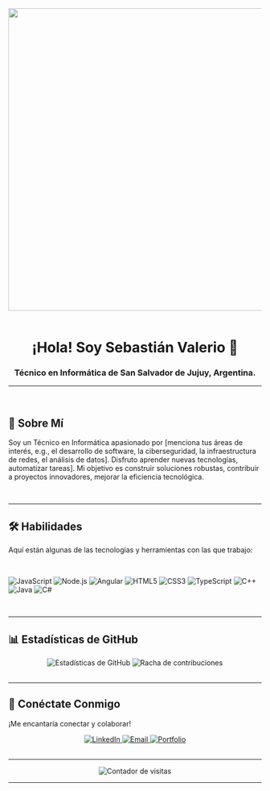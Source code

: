 <div align="center">
  <img src="https://raw.githubusercontent.com/MicaelliDev/MicaelliDev/main/assets/banner.gif" width="600" />
</div>

<br>

<div align="center">
  <h1>¡Hola! Soy Sebastián Valerio 👋</h1>
  <h3>Técnico en Informática de San Salvador de Jujuy, Argentina.</h3>
</div>

---

<br>

## 🚀 Sobre Mí

Soy un Técnico en Informática apasionado por [menciona tus áreas de interés, e.g., el desarrollo de software, la ciberseguridad, la infraestructura de redes, el análisis de datos]. Disfruto aprender nuevas tecnologías, automatizar tareas]. Mi objetivo es construir soluciones robustas, contribuir a proyectos innovadores, mejorar la eficiencia tecnológica.

<br>

---

## 🛠️ Habilidades

Aquí están algunas de las tecnologías y herramientas con las que trabajo:

<br>

<p align="left">
  <img src="https://img.shields.io/badge/JavaScript-F7DF1E?style=for-the-badge&logo=javascript&logoColor=black" alt="JavaScript" />
  <img src="https://img.shields.io/badge/Node.js-339933?style=for-the-badge&logo=node.js&logoColor=white" alt="Node.js" />
  <img src="https://img.shields.io/badge/Angular-DD0031?style=for-the-badge&logo=angular&logoColor=white" alt="Angular" />
  <img src="https://img.shields.io/badge/HTML5-E34F26?style=for-the-badge&logo=html5&logoColor=white" alt="HTML5" />
  <img src="https://img.shields.io/badge/CSS3-1572B6?style=for-the-badge&logo=css3&logoColor=white" alt="CSS3" />
  <img src="https://img.shields.io/badge/TypeScript-3178C6?style=for-the-badge&logo=typescript&logoColor=white" alt="TypeScript" />
  <img src="https://img.shields.io/badge/C%2B%2B-00599C?style=for-the-badge&logo=c%2B%2B&logoColor=white" alt="C++" />
  <img src="https://img.shields.io/badge/Java-007396?style=for-the-badge&logo=java&logoColor=white" alt="Java" />
  <img src="https://img.shields.io/badge/C%23-239120?style=for-the-badge&logo=c-sharp&logoColor=white" alt="C#" />
</p>

<br>

---

## 📊 Estadísticas de GitHub

<div align="center">
  <img src="https://github-readme-stats.vercel.app/api?username=Sebasti348&show_icons=true&theme=dracula&hide_border=true&locale=es" alt="Estadísticas de GitHub" />
  <img src="https://github-readme-streak-stats.herokuapp.com/?user=Sebasti348&theme=dracula&hide_border=true&locale=es" alt="Racha de contribuciones" />
</div>

<br>

---

## 🤝 Conéctate Conmigo

¡Me encantaría conectar y colaborar!

<div align="center">
  <a href="https://linkedin.com/in/TU_USUARIO_LINKEDIN" target="_blank">
    <img src="https://img.shields.io/badge/LinkedIn-0077B5?style=for-the-badge&logo=linkedin&logoColor=white" alt="LinkedIn" />
  </a>
  <a href="valeriosebastian26@gmail.com">
    <img src="https://img.shields.io/badge/Email-D14836?style=for-the-badge&logo=gmail&logoColor=white" alt="Email" />
  </a>
  <a href="https://TU_SITIO_WEB.com" target="_blank">
    <img src="https://img.shields.io/badge/Portfolio-FF5722?style=for-the-badge&logo=google-chrome&logoColor=white" alt="Portfolio" />
  </a>
</div>

<br>

---

<div align="center">
  <img src="https://komarev.com/ghpvc/?username=TU_USUARIO_GITHUB&color=blueviolet" alt="Contador de visitas" />
</div>

---
